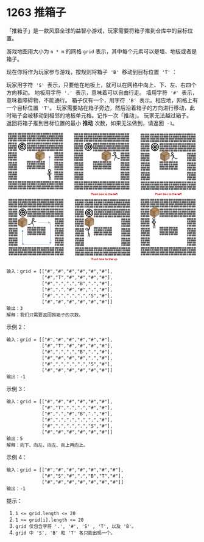 # 1263 推箱子

「推箱子」是一款风靡全球的益智小游戏，玩家需要将箱子推到仓库中的目标位置。

游戏地图用大小为 `n * m` 的网格 `grid` 表示，其中每个元素可以是墙、地板或者是箱子。

现在你将作为玩家参与游戏，按规则将箱子  `'B'`  移动到目标位置  `'T'` ：

玩家用字符  `'S'`  表示，只要他在地板上，就可以在网格中向上、下、左、右四个方向移动。
地板用字符  `'.'`  表示，意味着可以自由行走。
墙用字符  `'#'`  表示，意味着障碍物，不能通行。
箱子仅有一个，用字符  `'B'`  表示。相应地，网格上有一个目标位置  `'T'`。
玩家需要站在箱子旁边，然后沿着箱子的方向进行移动，此时箱子会被移动到相邻的地板单元格。记作一次「推动」。
玩家无法越过箱子。
返回将箱子推到目标位置的最小 **推动** 次数，如果无法做到，请返回  `-1`。

![image](./sample_1_1620.png)

```
输入：grid = [["#","#","#","#","#","#"],
             ["#","T","#","#","#","#"],
             ["#",".",".","B",".","#"],
             ["#",".","#","#",".","#"],
             ["#",".",".",".","S","#"],
             ["#","#","#","#","#","#"]]
输出：3
解释：我们只需要返回推箱子的次数。
```

示例 2：

```
输入：grid = [["#","#","#","#","#","#"],
             ["#","T","#","#","#","#"],
             ["#",".",".","B",".","#"],
             ["#","#","#","#",".","#"],
             ["#",".",".",".","S","#"],
             ["#","#","#","#","#","#"]]
输出：-1
```

示例 3：

```
输入：grid = [["#","#","#","#","#","#"],
             ["#","T",".",".","#","#"],
             ["#",".","#","B",".","#"],
             ["#",".",".",".",".","#"],
             ["#",".",".",".","S","#"],
             ["#","#","#","#","#","#"]]
输出：5
解释：向下、向左、向左、向上再向上。
```

示例 4：

```
输入：grid = [["#","#","#","#","#","#","#"],
             ["#","S","#",".","B","T","#"],
             ["#","#","#","#","#","#","#"]]
输出：-1
```

提示：

1. `1 <= grid.length <= 20`
1. `1 <= grid[i].length <= 20`
1. `grid 仅包含字符 '.', '#', 'S' , 'T', 以及 'B'。`
1. `grid 中 'S', 'B' 和 'T' 各只能出现一个。`

